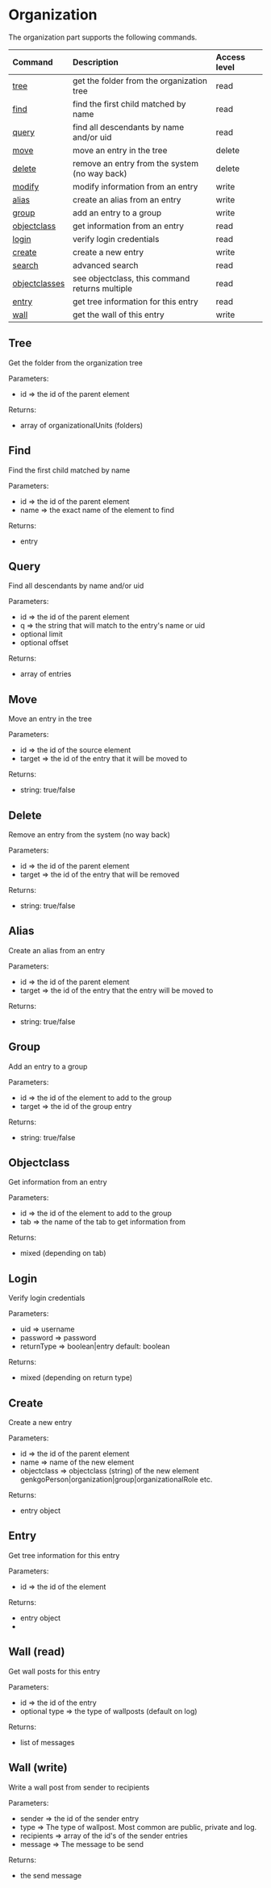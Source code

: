Organization
=====================

The organization part supports the following commands.

| Command                            | Description                                    | Access level |
| :--------------------------------- |:---------------------------------------------- |:-------------|
| [tree](#tree)                      | get the folder from the organization tree      | read         |
| [find](#find)                      | find the first child matched by name           | read         |
| [query](#query)                    | find all descendants by name and/or uid        | read         |
| [move](#move)                      | move an entry in the tree                      | delete       |
| [delete](#delete)                  | remove an entry from the system (no way back)  | delete       |
| [modify](#modify)                  | modify information from an entry               | write        |
| [alias](#alias)                    | create an alias from an entry                  | write        |
| [group](#group)                    | add an entry to a group                        | write        |
| [objectclass](#objectclass)        | get information from an entry                  | read         |
| [login](#login)                    | verify login credentials                       | read         |
| [create](#create)                  | create a new entry                             | write        |
| [search](#search)                  | advanced search                                | read         |
| [objectclasses](#objectclasses)    | see objectclass, this command returns multiple | read         |
| [entry](#entry)                    | get tree information for this entry            | read         |
| [wall](#wall)                      | get the wall of this entry                     | write        |

## Tree ##
 Get the folder from the organization tree

Parameters:

- id => the id of the parent element

Returns:

- array of organizationalUnits (folders)


## Find ##
Find the first child matched by name

Parameters:

- id => the id of the parent element
- name => the exact name of the element to find 

Returns:

- entry


## Query ##
Find all descendants by name and/or uid

Parameters:

- id => the id of the parent element
- q => the string that will match to the entry's name or uid
- optional limit
- optional offset

Returns:

- array of entries


## Move ##
Move an entry in the tree

Parameters:

- id => the id of the source element
- target => the id of the entry that it will be moved to

Returns:

- string: true/false


## Delete ##
Remove an entry from the system (no way back)

Parameters:

- id => the id of the parent element
- target => the id of the entry that will be removed

Returns:

- string: true/false


## Alias ##
Create an alias from an entry

Parameters:

- id => the id of the parent element
- target => the id of the entry that the entry will be moved to

Returns:

- string: true/false


## Group ##
Add an entry to a group

Parameters:

- id => the id of the element to add to the group
- target => the id of the group entry

Returns:

- string: true/false


## Objectclass ##
Get information from an entry

Parameters:

- id => the id of the element to add to the group
- tab => the name of the tab to get information from

Returns:

- mixed (depending on tab)


## Login ##
Verify login credentials

Parameters:

- uid => username
- password => password
- returnType => boolean|entry default: boolean

Returns:

- mixed (depending on return type)


## Create ##
Create a new entry

Parameters:

- id => the id of the parent element 
- name => name of the new element
- objectclass => objectclass (string) of the new element genkgoPerson|organization|group|organizationalRole etc.

Returns:

- entry object


## Entry ##
Get tree information for this entry

Parameters:

- id => the id of the element 

Returns:

- entry object
- 


## Wall (read) ##
Get wall posts for this entry

Parameters:

- id => the id of the entry
- optional type => the type of wallposts (default on log)

Returns:

- list of messages

## Wall (write) ##
Write a wall post from sender to recipients

Parameters:

- sender => the id of the sender entry
- type => The type of wallpost. Most common are public, private and log.
- recipients => array of the id's of the sender entries
- message => The message to be send

Returns:
- the send message
